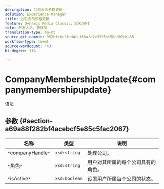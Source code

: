 ```yaml
---
description: 公司会员资格更新
solution: Experience Manager
title: 公司会员资格更新
feature: Dynamic Media Classic，SDK/API
role: 开发人员，管理员
translation-type: tm+mt
source-git-commit: 052bfcbcf1bd4ccf60afa7e3325bf58dd07cba85
workflow-type: tm+mt
source-wordcount: '43'
ht-degree: 11%

---
```



# CompanyMembershipUpdate{#companymembershipupdate}

语法

## 参数 {#section-a69a88f282bf4acebcf5e85c5fac2067}

| 名称 | 类型 | 说明 |
|---|---|---|
| `*`companyHandle`*` | `xsd:string` | 处理公司。 |
| `*`角色`*` | `xsd:string` | 用户对其所属的每个公司具有的角色。 |
| `*`isActive`*` | `xsd:boolean` | 设置用户所属每个公司的状态。 |

